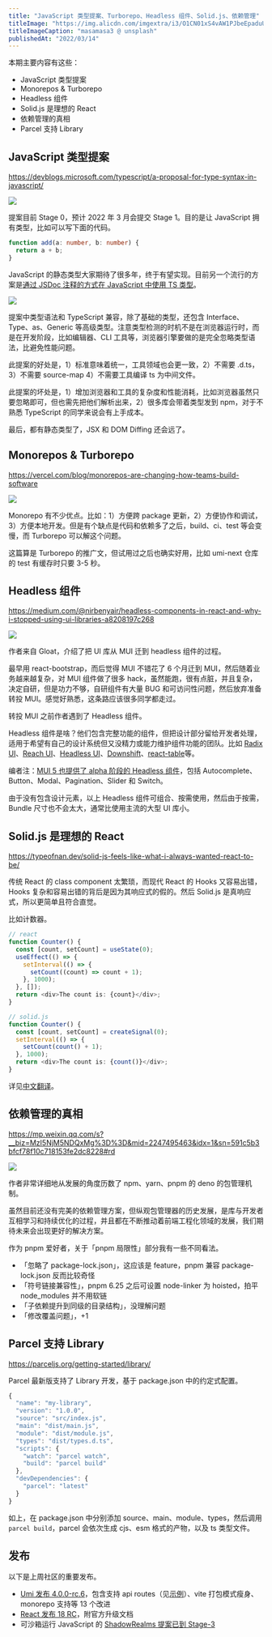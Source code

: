```yaml
---
title: "JavaScript 类型提案、Turborepo、Headless 组件、Solid.js、依赖管理"
titleImage: "https://img.alicdn.com/imgextra/i3/O1CN01xS4vAW1PJbeEpaduU_!!6000000001820-0-tps-1676-1080.jpg"
titleImageCaption: "masamasa3 @ unsplash"
publishedAt: "2022/03/14"
---
```


本期主要内容有这些：

- JavaScript 类型提案
- Monorepos & Turborepo
- Headless 组件
- Solid.js 是理想的 React
- 依赖管理的真相
- Parcel 支持 Library

## JavaScript 类型提案
https://devblogs.microsoft.com/typescript/a-proposal-for-type-syntax-in-javascript/

![](https://img.alicdn.com/imgextra/i1/O1CN01z4uo711x7Q2km4Vl4_!!6000000006396-0-tps-1986-1080.jpg)

提案目前 Stage 0，预计 2022 年 3 月会提交 Stage 1。目的是让 JavaScript 拥有类型，比如可以写下面的代码。

```ts
function add(a: number, b: number) {
  return a + b;
}
```

JavaScript 的静态类型大家期待了很多年，终于有望实现。目前另一个流行的方案是[通过 JSDoc 注释的方式在 JavaScript 中使用 TS 类型](https://www.typescriptlang.org/docs/handbook/jsdoc-supported-types.html)。

![](https://img.alicdn.com/imgextra/i4/O1CN01A28RCd1UzLpCwDHlB_!!6000000002588-0-tps-950-428.jpg)

提案中类型语法和 TypeScript 兼容，除了基础的类型，还包含 Interface、Type、as、Generic 等高级类型。注意类型检测的时机不是在浏览器运行时，而是在开发阶段，比如编辑器、CLI 工具等，浏览器引擎要做的是完全忽略类型语法，比避免性能问题。

此提案的好处是，1）标准意味着统一，工具领域也会更一致，2）不需要 .d.ts，3）不需要 source-map 4）不需要工具编译 ts 为中间文件。

此提案的坏处是，1）增加浏览器和工具的复杂度和性能消耗，比如浏览器虽然只要忽略即可，但也需先把他们解析出来，2）很多库会带着类型发到 npm，对于不熟悉 TypeScript 的同学来说会有上手成本。

最后，都有静态类型了，JSX 和 DOM Diffing 还会远了。

## Monorepos & Turborepo
https://vercel.com/blog/monorepos-are-changing-how-teams-build-software

![](https://img.alicdn.com/imgextra/i3/O1CN01NKYdGj1y1klCxN80X_!!6000000006519-0-tps-1327-829.jpg)

Monorepo 有不少优点。比如：1）方便跨 package 更新，2）方便协作和调试，3）方便本地开发。但是有个缺点是代码和依赖多了之后，build、ci、test 等会变慢，而 Turborepo 可以解这个问题。

这篇算是 Turborepo 的推广文，但试用过之后也确实好用，比如 umi-next 仓库的 test 有缓存时只要 3-5 秒。

## Headless 组件
https://medium.com/@nirbenyair/headless-components-in-react-and-why-i-stopped-using-ui-libraries-a8208197c268

![](https://img.alicdn.com/imgextra/i3/O1CN01FMRb5Y1RorunjMZJR_!!6000000002159-0-tps-1044-782.jpg)

作者来自 Gloat，介绍了把 UI 库从 MUI 迁到 headless 组件的过程。

最早用 react-bootstrap，而后觉得 MUI 不错花了 6 个月迁到 MUI，然后随着业务越来越复杂，对 MUI 组件做了很多 hack，虽然能跑，很有点脏，并且复杂，决定自研，但是功力不够，自研组件有大量 BUG 和可访问性问题，然后放弃准备转投 MUI。感觉好熟悉，这条路应该很多同学都走过。

转投 MUI 之前作者遇到了 Headless 组件。

Headless 组件是啥？他们包含完整功能的组件，但把设计部分留给开发者处理，适用于希望有自己的设计系统但又没精力或能力维护组件功能的团队。比如 [Radix UI](https://www.radix-ui.com/)、[Reach UI](https://reach.tech/)、[Headless UI](https://headlessui.dev/)、[Downshift](https://github.com/downshift-js/downshift)、[react-table](https://react-table.tanstack.com/)等。

编者注：[MUI 5 也提供了 alpha 阶段的 Headless 组件](https://mui.com/blog/mui-core-v5/#unstyled-components-alpha)，包括 Autocomplete、Button、Modal、Pagination、Slider 和 Switch。

由于没有包含设计元素，以上 Headless 组件可组合、按需使用，然后由于按需，Bundle 尺寸也不会太大，通常比使用主流的大型 UI 库小。

## Solid.js 是理想的 React
https://typeofnan.dev/solid-js-feels-like-what-i-always-wanted-react-to-be/

传统 React 的 class component 太繁琐，而现代 React 的 Hooks 又容易出错，Hooks 复杂和容易出错的背后是因为其响应式的假的。然后 Solid.js 是真响应式，所以更简单且符合直觉。

比如计数器。

```ts
// react
function Counter() {
  const [count, setCount] = useState(0);
  useEffect(() => {
    setInterval(() => {
      setCount((count) => count + 1);
    }, 1000);
  }, []);
  return <div>The count is: {count}</div>;
}

// solid.js
function Counter() {
  const [count, setCount] = createSignal(0);
  setInterval(() => {
    setCount(count() + 1);
  }, 1000);
  return <div>The count is: {count()}</div>;
}
```

详见[中文翻译](https://mp.weixin.qq.com/s?__biz=MzUxMzcxMzE5Ng%3D%3D&mid=2247513757&idx=1&sn=a828aa97c450b90c13ef0bd4a6fdbb5a#rd)。

## 依赖管理的真相
https://mp.weixin.qq.com/s?__biz=MzI5NjM5NDQxMg%3D%3D&mid=2247495463&idx=1&sn=591c5b3bfcf78f10c718153fe2dc8228#rd

![](https://img.alicdn.com/imgextra/i4/O1CN01ZqXd4p1LSWtsXPE2m_!!6000000001298-0-tps-858-472.jpg)

作者非常详细地从发展的角度历数了 npm、yarn、pnpm 的 deno 的包管理机制。

虽然目前还没有完美的依赖管理方案，但纵观包管理器的历史发展，是库与开发者互相学习和持续优化的过程，并且都在不断推动着前端工程化领域的发展，我们期待未来会出现更好的解决方案。

作为 pnpm 爱好者，关于「pnpm 局限性」部分我有一些不同看法。

- 「忽略了 package-lock.json」，这应该是 feature，pnpm 兼容 package-lock.json 反而比较奇怪
- 「符号链接兼容性」，pnpm 6.25 之后可设置 node-linker 为 hoisted，拍平 node_modules 并不用软链
- 「子依赖提升到同级的目录结构」，没理解问题
- 「修改覆盖问题」，+1

## Parcel 支持 Library
https://parceljs.org/getting-started/library/

Parcel 最新版支持了 Library 开发，基于 package.json 中的约定式配置。

```ts
{
  "name": "my-library",
  "version": "1.0.0",
  "source": "src/index.js",
  "main": "dist/main.js",
  "module": "dist/module.js",
  "types": "dist/types.d.ts",
  "scripts": {
    "watch": "parcel watch",
    "build": "parcel build"
  },
  "devDependencies": {
    "parcel": "latest"
  }
}
```

如上，在 package.json 中分别添加 source、main、module、types，然后调用 `parcel build`，parcel 会依次生成 cjs、esm 格式的产物，以及 ts 类型文件。

## 发布

以下是上周社区的重要发布。

- [Umi 发布 4.0.0-rc.6](https://github.com/umijs/umi-next/releases/tag/v4.0.0-rc.6)，包含支持 api routes（见[示例](https://github.com/umijs/umi-blog-example)）、vite 打包模式瘦身、monorepo 支持等 13 个改进
- [React 发布 18 RC](https://reactjs.org/blog/2022/03/08/react-18-upgrade-guide.html)，附官方升级文档
- 可沙箱运行 JavaScript 的 [ShadowRealms 提案已到 Stage-3](https://fjolt.com/article/javascript-shadowrealms)
